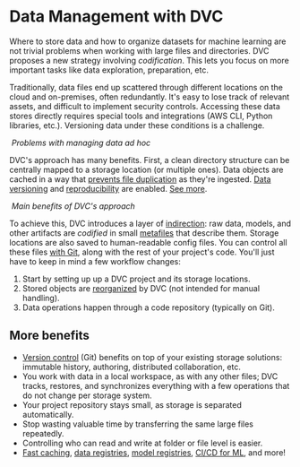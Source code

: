 # Data Management with DVC

Where to store data and how to organize datasets for machine learning are not
trivial problems when working with large files and directories. DVC proposes a
new strategy involving _codification_. This lets you focus on more important
tasks like data exploration, preparation, etc.

Traditionally, data files end up scattered through different locations on the
cloud and on-premises, often redundantly. It's easy to lose track of relevant
assets, and difficult to implement security controls. Accessing these data
stores directly requires special tools and integrations (AWS CLI, Python
libraries, etc.). Versioning data under these conditions is a challenge.

![]() _Problems with managing data ad hoc_

DVC's approach has many benefits. First, a clean directory structure can be
centrally mapped to a storage location (or multiple ones). Data objects are
<abbr>cached</abbr> in a way that [prevents file duplication] as they're
ingested. [Data versioning] and [reproducibility] are enabled.
[See more](#more-benefits).

[prevents file duplication]:
  /doc/user-guide/data-management/large-dataset-optimization
[data versioning]: /doc/use-cases/versioning-data-and-models
[reproducibility]: /doc/user-guide/pipelines

![]() _Main benefits of DVC's approach_

To achieve this, DVC introduces a layer of [indirection]: raw data, models, and
other artifacts are _codified_ in small [metafiles] that describe them. Storage
locations are also saved to human-readable config files. You can control all
these files [with Git], along with the rest of your project's code. You'll just
have to keep in mind a few workflow changes:

[indirection]: https://en.wikipedia.org/wiki/Indirection
[metafiles]: /doc/user-guide/project-structure
[with git]: https://git-scm.com/book/en/v2/Getting-Started-About-Version-Control

1. Start by setting up up a <abbr>DVC project</abbr> and its storage locations.
1. Stored objects are [reorganized] by DVC (not intended for manual handling).
1. Data operations happen through a code repository (typically on Git).

[reorganized]:
  /doc/user-guide/project-structure/internal-files#structure-of-the-cache-directory

## More benefits

- [Version control] (Git) benefits on top of your existing storage solutions:
  immutable history, authoring, distributed collaboration, etc.
- You work with data in a local <abbr>workspace</abbr>, as with any other files;
  DVC tracks, restores, and synchronizes everything with a few operations that
  do not change per storage system.
- Your project repository stays small, as storage is separated automatically.
- Stop wasting valuable time by transferring the same large files repeatedly.
- Controlling who can read and write at folder or file level is easier.
- [Fast caching], [data registries], [model registries], [CI/CD for ML], and
  more!

[version control]:
  https://www.atlassian.com/git/tutorials/what-is-version-control
[project versions]: /doc/user-guide/data-management/data-versioning
[fast caching]: /doc/use-cases/fast-data-caching-hub
[data registries]: /doc/use-cases/data-registry
[model registries]: /doc/use-cases/model-registry
[ci/cd for ml]: https://cml.dev/

<!-- ## Summary of differences

|                | **Manual**                 | **With DVC**                              |
| -------------- | -------------------------- | ----------------------------------------- |
| _Access Ops_   | Different per location     | Consistent `dvc` commands (via code repo) |
| _File org._    | Manual (ad hoc)            | Automatic <abbr>caching</abbr>            |
| _Storage_      | Bloated                    | [Efficient] (deduplicated)                |
| _Versioning_   | Special file naming (hard) | Git commits (standard)                    |
| _Reproduction_ | Manual logs (error-prone)  | Guaranteed by Git history                 |

[efficient]: /doc/user-guide/data-management/large-dataset-optimization
-->

<!-- ## Storage locations

DVC can manage data anywhere: cloud storage, SSH servers, network resources
(e.g. NAS), mounted drives, local file systems, etc. These locations can be
put into three groups.

![Storage locations](/img/storage-locations.png) _Local, external, and remote
storage locations_

Every <abbr>DVC project</abbr> starts with 2 locations. The
<abbr>workspace</abbr> is the main project directory, containing your data,
models, source code, etc. DVC also creates a <abbr>data cache</abbr> (found
locally in `.dvc/cache` by default), which will be used as fast-access storage
for DVC operations.

<admon type="tip">

The cache can be moved to an external location in the file system or network,
for example to [share it] among several projects. It could even be set up in a
remote system (Internet access), but this is typically too slow for working with
data regularly.

</admon>

[share it]: /doc/user-guide/how-to/share-a-dvc-cache

DVC supports additional storage locations such as cloud services (Amazon S3,
Google Drive, Azure Blob Storage, etc.), SSH servers, network-attached storage,
etc. These are called [DVC remotes], and help you to share or back up copies of
your data assets.

<admon type="info">

DVC remotes are similar to Git remotes, but for <abbr>cached</abbr> data.

</admon>

[dvc remotes]: /doc/command-reference/remote
-->
